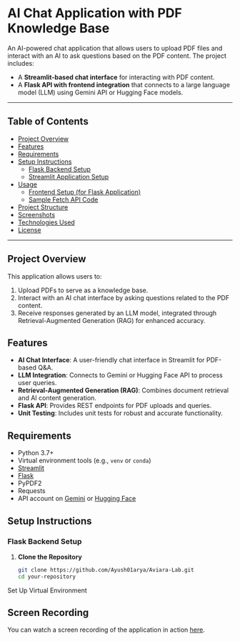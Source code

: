 # AI Chat Application with PDF Knowledge Base

An AI-powered chat application that allows users to upload PDF files and interact with an AI to ask questions based on the PDF content. The project includes:
- A **Streamlit-based chat interface** for interacting with PDF content.
- A **Flask API with frontend integration** that connects to a large language model (LLM) using Gemini API or Hugging Face models.

---

## Table of Contents

- [Project Overview](#project-overview)
- [Features](#features)
- [Requirements](#requirements)
- [Setup Instructions](#setup-instructions)
  - [Flask Backend Setup](#flask-backend-setup)
  - [Streamlit Application Setup](#streamlit-application-setup)
- [Usage](#usage)
  - [Frontend Setup (for Flask Application)](#frontend-setup-for-flask-application)
  - [Sample Fetch API Code](#sample-fetch-api-code)
- [Project Structure](#project-structure)
- [Screenshots](#screenshots)
- [Technologies Used](#technologies-used)
- [License](#license)

---

## Project Overview

This application allows users to:
1. Upload PDFs to serve as a knowledge base.
2. Interact with an AI chat interface by asking questions related to the PDF content.
3. Receive responses generated by an LLM model, integrated through Retrieval-Augmented Generation (RAG) for enhanced accuracy.

## Features

- **AI Chat Interface**: A user-friendly chat interface in Streamlit for PDF-based Q&A.
- **LLM Integration**: Connects to Gemini or Hugging Face API to process user queries.
- **Retrieval-Augmented Generation (RAG)**: Combines document retrieval and AI content generation.
- **Flask API**: Provides REST endpoints for PDF uploads and queries.
- **Unit Testing**: Includes unit tests for robust and accurate functionality.

## Requirements

- Python 3.7+
- Virtual environment tools (e.g., `venv` or `conda`)
- [Streamlit](https://streamlit.io/)
- [Flask](https://flask.palletsprojects.com/)
- PyPDF2
- Requests
- API account on [Gemini](https://gemini.api.com) or [Hugging Face](https://huggingface.co)

## Setup Instructions

### Flask Backend Setup

1. **Clone the Repository**
   ```bash
   git clone https://github.com/Ayush01arya/Aviara-Lab.git
   cd your-repository
Set Up Virtual Environment


## Screen Recording

You can watch a screen recording of the application in action [here](https://github.com/Ayush01arya/Aviara-Lab/raw/main/screen_record/screen%20record.mp4).
